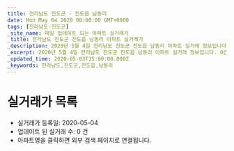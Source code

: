 ```yaml
---
title: 전라남도 진도군 - 진도읍 남동리
date: Mon May 04 2020 00:00:00 GMT+0900
tags: [전라남도-진도군]
_site_name: 매일 업데이트 되는 아파트 실거래가
_title: 전라남도 진도군 진도읍 남동리 아파트 실거래가
_description: 2020년 5월 4일 전라남도 진도군 진도읍 남동리 아파트 실거래 정보입니다. 0건 아파트 정보가 있습니다.
_excerpt: 2020년 5월 4일 전라남도 진도군 진도읍 남동리 아파트 실거래 정보입니다. 0건 아파트 정보가 있습니다.
_updated_time: 2020-05-03T15:00:00.000Z
_keywords: 전라남도,진도군,진도읍,남동리
---
```






# 실거래가 목록
- 실거래가 등록일: 2020-05-04
- 업데이트 된 실거래 수: 0 건
- 아파트명을 클릭하면 외부 검색 페이지로 연결됩니다.




